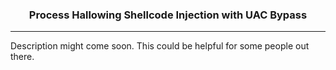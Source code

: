 <!-- Heading -->
<h3 align="center">Process Hallowing Shellcode Injection with UAC Bypass</h3>
 <!-- About section -->

---
Description might come soon. This could be helpful for some people out there. 
